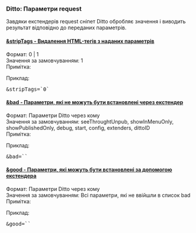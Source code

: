 
<meta http-equiv="Content-Type" content="text/html; charset=utf-8">
<h3>Ditto: Параметри request </h3> 
Завдяки екстендерів request сніпет Ditto обробляє значення і виводить результат відповідно до переданих параметрів.	
<br>
<div class="panel-group accordion">
<div class="panel panel-default">
<div class="panel-heading">
<h4 class="panel-title"><a id="524"></a><a class="accordion-toggle collapsed" data-toggle="collapse" data-parent="#accordion" href="#collapse524"><span class="text-bold">&stripTags</span> - Видалення HTML-тегів з наданих параметрів</a></h4>
</div>
<div id="collapse524" class="panel-collapse collapse">
<div class="panel-body">
<span class="text-bold">Формат:</span> 0 | 1<br>
<span class="text-bold">Значення за замовчуванням:</span> 1<br>
<span class="text-bold">Примітка:</span> <br>
<p><span class="text-bold">Приклад:</span></p>
<pre class="brush: html;">&stripTags=`0`</pre>
</div>
</div>
</div>

<div class="panel panel-default">
<div class="panel-heading">
<h4 class="panel-title"><a id="525"></a><a class="accordion-toggle collapsed" data-toggle="collapse" data-parent="#accordion" href="#collapse525"><span class="text-bold">&bad</span> - Параметри, які не можуть бути встановлені через екстендер</a></h4>
</div>
<div id="collapse525" class="panel-collapse collapse">
<div class="panel-body">
<span class="text-bold">Формат:</span> Параметри Ditto через кому<br>
<span class="text-bold">Значення за замовчуванням:</span> seeThroughtUnpub, showInMenuOnly, showPublishedOnly, debug, start, config, extenders, dittoID<br>
<span class="text-bold">Примітка:</span> <br>
<p><span class="text-bold">Приклад:</span></p>
<pre class="brush: html;">&bad=``</pre>
</div>
</div>
</div>

<div class="panel panel-default">
<div class="panel-heading">
<h4 class="panel-title"><a id="526"></a><a class="accordion-toggle collapsed" data-toggle="collapse" data-parent="#accordion" href="#collapse526"><span class="text-bold">&good</span> - Параметри, які можуть бути встановлені за допомогою екстендера</a></h4>
</div>
<div id="collapse526" class="panel-collapse collapse">
<div class="panel-body">
<span class="text-bold">Формат:</span> Параметри Ditto через кому<br>
<span class="text-bold">Значення за замовчуванням:</span> Всі параметри, які не ввійшли в список bad<br>
<span class="text-bold">Примітка:</span> <br>
<p><span class="text-bold">Приклад:</span></p>
<pre class="brush: html;">&good=``</pre>
</div>
</div>
</div>
</div>